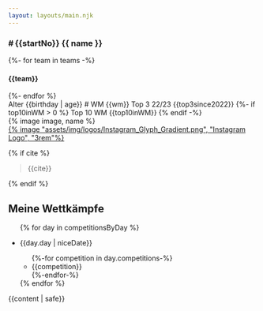 ```yaml
---
layout: layouts/main.njk
---
```


<div class="card fahrer">
  <h3 class="name">#&thinsp;{{startNo}} {{ name }}</h3>
  <div class="team">
  {%- for team in teams -%}
  <h4>{{team}}</h4>
  {%- endfor %}
  </div>
  <div class="stats">
    <span class="age label">Alter</span>
    <span class="age value">{{birthday | age}}</span>
    <span class="prevWM label"># WM</span>
    <span class="prevWM value">{{wm}}</span>
    <span class="top3 label">Top 3 22/23</span>
    <span class="top3 value">{{top3since2022}}</span>
    {%- if top10inWM > 0 %}
    <span class="top10 label">Top 10 WM</span>
    <span class="top10 value">{{top10inWM}}</span>
    {% endif -%}
  </div>
  {% image image, name %}
</div>
  <a href="https://instagram.com/{{instagram}}" class="insta">{% image "assets/img/logos/Instagram_Glyph_Gradient.png", "Instagram Logo", "3rem"%}</a>

{% if cite %}

> {{cite}}

{% endif %}

## Meine Wettkämpfe

<ul class="competition-calendar">
{% for day in competitionsByDay %}
  <li class="card">
    <p class="date">{{day.day | niceDate}}</p>
    <ul>
  {%-for competition in day.competitions-%}
      <li>{{competition}}</li>
  {%-endfor-%}
    </ul>
  </li>
{% endfor %}
</ul>

{{content | safe}}
